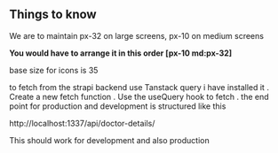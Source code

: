 ## Things to know

We are to maintain px-32 on large screens,
px-10 on medium screens

**You would have to arrange it in this order [px-10 md:px-32]**

base size for icons is 35

to fetch from the strapi backend use Tanstack query i have installed it
. Create a new fetch function 
. Use the useQuery hook to fetch
. the end point for production and development is structured like this

http://localhost:1337/api/doctor-details/

This should work for development and also production

